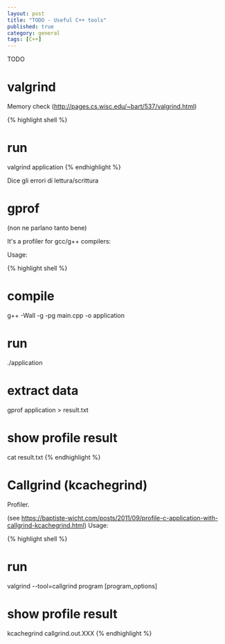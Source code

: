 ```yaml
---
layout: post
title: "TODO - Useful C++ tools"
published: true
category: general
tags: [C++]
---
```


TODO

# valgrind
Memory check
(http://pages.cs.wisc.edu/~bart/537/valgrind.html)

{% highlight shell %}
# run
valgrind application
{% endhighlight %}

Dice gli errori di lettura/scrittura

# gprof

(non ne parlano tanto bene)

It's a profiler for gcc/g++ compilers:

Usage:

{% highlight shell %}
# compile
g++ -Wall -g -pg main.cpp -o application
# run
./application
# extract data
gprof application > result.txt
# show profile result
cat result.txt
{% endhighlight %}

# Callgrind (kcachegrind)

Profiler.

(see https://baptiste-wicht.com/posts/2011/09/profile-c-application-with-callgrind-kcachegrind.html)
Usage:

{% highlight shell %}
# run
valgrind --tool=callgrind program [program_options]
# show profile result
kcachegrind callgrind.out.XXX
{% endhighlight %}
